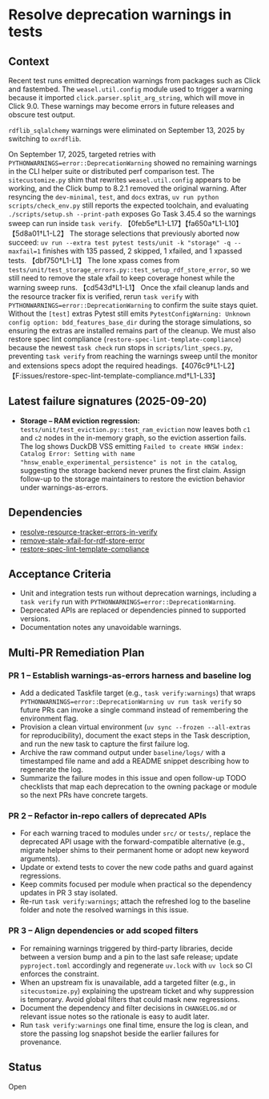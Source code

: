 # Resolve deprecation warnings in tests

## Context
Recent test runs emitted deprecation warnings from packages such as Click and
fastembed. The `weasel.util.config` module used to trigger a warning because it
imported `click.parser.split_arg_string`, which will move in Click 9.0. These
warnings may become errors in future releases and obscure test output.

`rdflib_sqlalchemy` warnings were eliminated on September 13, 2025 by switching
to `oxrdflib`.

On September 17, 2025, targeted retries with
`PYTHONWARNINGS=error::DeprecationWarning`
showed no remaining warnings in the CLI helper suite or distributed perf
comparison test. The `sitecustomize.py` shim that rewrites
`weasel.util.config` appears to be working, and the Click bump to 8.2.1 removed
the original warning. After resyncing the `dev-minimal`, `test`, and `docs`
extras, `uv run python scripts/check_env.py` still reports the expected
toolchain, and evaluating `./scripts/setup.sh --print-path` exposes Go Task
3.45.4 so the warnings sweep can run inside `task verify`.
【0feb5e†L1-L17】【fa650a†L1-L10】【5d8a01†L1-L2】 The storage selections that
previously aborted now succeed: `uv run --extra test pytest tests/unit -k
"storage" -q --maxfail=1` finishes with 135 passed, 2 skipped, 1 xfailed, and 1
xpassed tests. 【dbf750†L1-L1】 The lone xpass comes from
`tests/unit/test_storage_errors.py::test_setup_rdf_store_error`, so we still
need to remove the stale xfail to keep coverage honest while the warning sweep
runs. 【cd543d†L1-L1】 Once the xfail cleanup lands and the resource tracker fix
is verified, rerun `task verify` with `PYTHONWARNINGS=error::DeprecationWarning`
to confirm the suite stays quiet. Without the `[test]` extras Pytest still
emits `PytestConfigWarning: Unknown config option: bdd_features_base_dir`
during the storage simulations, so ensuring the extras are installed remains
part of the cleanup. We must also restore spec lint compliance
(`restore-spec-lint-template-compliance`) because the newest `task check` run
stops in `scripts/lint_specs.py`, preventing `task verify` from reaching the
warnings sweep until the monitor and extensions specs adopt the required
headings.【4076c9†L1-L2】【F:issues/restore-spec-lint-template-compliance.md†L1-L33】

## Latest failure signatures (2025-09-20)

- **Storage – RAM eviction regression:**
  `tests/unit/test_eviction.py::test_ram_eviction` now leaves both `c1` and
  `c2` nodes in the in-memory graph, so the eviction assertion fails. The log
  shows DuckDB VSS emitting
  `Failed to create HNSW index: Catalog Error: Setting with name
  "hnsw_enable_experimental_persistence" is not in the catalog`, suggesting the
  storage backend never prunes the first claim. Assign follow-up to the storage
  maintainers to restore the eviction behavior under warnings-as-errors.

## Dependencies
- [resolve-resource-tracker-errors-in-verify](resolve-resource-tracker-errors-in-verify.md)
- [remove-stale-xfail-for-rdf-store-error](remove-stale-xfail-for-rdf-store-error.md)
- [restore-spec-lint-template-compliance](restore-spec-lint-template-compliance.md)

## Acceptance Criteria
- Unit and integration tests run without deprecation warnings, including a
  `task verify` run with `PYTHONWARNINGS=error::DeprecationWarning`.
- Deprecated APIs are replaced or dependencies pinned to supported versions.
- Documentation notes any unavoidable warnings.

## Multi-PR Remediation Plan

### PR 1 – Establish warnings-as-errors harness and baseline log
- Add a dedicated Taskfile target (e.g., `task verify:warnings`) that wraps
  `PYTHONWARNINGS=error::DeprecationWarning uv run task verify` so future PRs
  can invoke a single command instead of remembering the environment flag.
- Provision a clean virtual environment (`uv sync --frozen --all-extras` for
  reproducibility), document the exact steps in the Task description, and run
  the new task to capture the first failure log.
- Archive the raw command output under `baseline/logs/` with a timestamped file
  name and add a README snippet describing how to regenerate the log.
- Summarize the failure modes in this issue and open follow-up TODO checklists
  that map each deprecation to the owning package or module so the next PRs
  have concrete targets.

### PR 2 – Refactor in-repo callers of deprecated APIs
- For each warning traced to modules under `src/` or `tests/`, replace the
  deprecated API usage with the forward-compatible alternative (e.g., migrate
  helper shims to their permanent home or adopt new keyword arguments).
- Update or extend tests to cover the new code paths and guard against regressions.
- Keep commits focused per module when practical so the dependency updates in
  PR 3 stay isolated.
- Re-run `task verify:warnings`; attach the refreshed log to the baseline folder
  and note the resolved warnings in this issue.

### PR 3 – Align dependencies or add scoped filters
- For remaining warnings triggered by third-party libraries, decide between a
  version bump and a pin to the last safe release; update `pyproject.toml`
  accordingly and regenerate `uv.lock` with `uv lock` so CI enforces the
  constraint.
- When an upstream fix is unavailable, add a targeted filter (e.g., in
  `sitecustomize.py`) explaining the upstream ticket and why suppression is
  temporary. Avoid global filters that could mask new regressions.
- Document the dependency and filter decisions in `CHANGELOG.md` or relevant
  issue notes so the rationale is easy to audit later.
- Run `task verify:warnings` one final time, ensure the log is clean, and store
  the passing log snapshot beside the earlier failures for provenance.

## Status
Open
